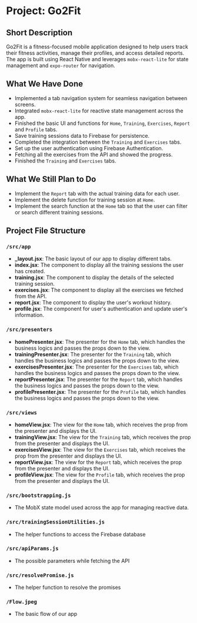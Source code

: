 # Project: Go2Fit

## Short Description
Go2Fit is a fitness-focused mobile application designed to help users track their fitness activities, manage their profiles, and access detailed reports. The app is built using React Native and leverages `mobx-react-lite` for state management and `expo-router` for navigation.

## What We Have Done
- Implemented a tab navigation system for seamless navigation between screens.
- Integrated `mobx-react-lite` for reactive state management across the app.
- Finished the basic UI and functions for `Home`, `Training`, `Exercises`, `Report` and `Profile` tabs.
- Save training sessions data to Firebase for persistence.
- Completed the integration between the `Training` and `Exercises` tabs.
- Set up the user authentication using Firebase Authentication.
- Fetching all the exercises from the API and showed the progress.
- Finished the `Training` and `Exercises` tabs.

## What We Still Plan to Do
- Implement the `Report` tab with the actual training data for each user.
- Implement the delete function for training session at `Home`.
- Implement the search function at the `Home` tab so that the user can filter or search different training sessions.

## Project File Structure
### `/src/app`
- **_layout.jsx**: The basic layout of our app to display different tabs.
- **index.jsx**: The component to display all the training sessions the user has created.
- **training.jsx**: The component to display the details of the selected training session.
- **exercises.jsx**: The component to display all the exercises we fetched from the API.
- **report.jsx**: The component to display the user's workout history.
- **profile.jsx**: The component for user's authentication and update user's information.

### `/src/presenters`
- **homePresenter.jsx**: The presenter for the `Home` tab, which handles the business logics and passes the props down to the view.
- **trainingPresenter.jsx**: The presenter for the `Training` tab, which handles the business logics and passes the props down to the view.
- **exercisesPresenter.jsx**: The presenter for the `Exercises` tab, which handles the business logics and passes the props down to the view.
- **reportPresenter.jsx**: The presenter for the `Report` tab, which handles the business logics and passes the props down to the view.
- **profilePresenter.jsx**: The presenter for the `Profile` tab, which handles the business logics and passes the props down to the view.

### `/src/views`
- **homeView.jsx**: The view for the `Home` tab, which receives the prop from the presenter and displays the UI.
- **trainingView.jsx**: The view for the `Training` tab, which receives the prop from the presenter and displays the UI.
- **exercisesView.jsx**: The view for the `Exercises` tab, which receives the prop from the presenter and displays the UI.
- **reportView.jsx**: The view for the `Report` tab, which receives the prop from the presenter and displays the UI.
- **profileView.jsx**: The view for the `Profile` tab, which receives the prop from the presenter and displays the UI.

### `/src/bootstrapping.js`
- The MobX state model used across the app for managing reactive data.

### `/src/trainingSessionUtilities.js`
- The helper functions to access the Firebase database

### `/src/apiParams.js`
- The possible parameters while fetching the API

### `/src/resolvePromise.js`
- The helper function to resolve the promises

### `/Flow.jpeg`
- The basic flow of our app






